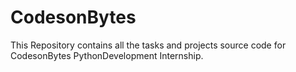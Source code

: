 # CodesonBytes
This Repository contains all the tasks and projects source code for CodesonBytes PythonDevelopment Internship.
